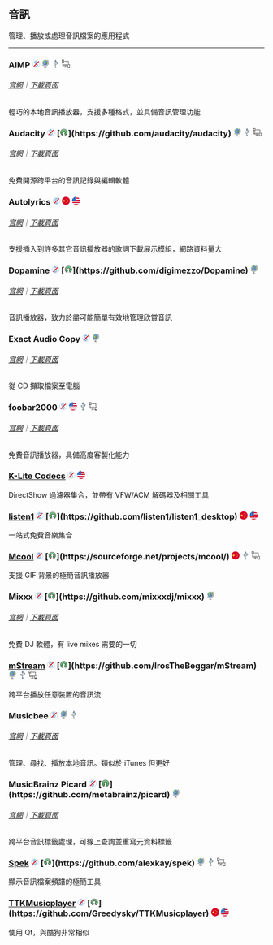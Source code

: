## 音訊

管理、播放或處理音訊檔案的應用程式

---

### AIMP ![](../assets/free.png) ![](../assets/earth-globe.png) ![](../assets/usb.png) ![](../assets/multi_platform.png)

###### [官網](https://www.aimp.ru/index.php)｜[下載頁面](https://www.aimp.ru/index.php?do=download)

輕巧的本地音訊播放器，支援多種格式，並具備音訊管理功能

### Audacity ![](../assets/free.png) [![](../assets/open-source-icon.png "GPL 2.0@Github: https://github.com/audacity/audacity")](https://github.com/audacity/audacity) ![](../assets/earth-globe.png) ![](../assets/usb.png) ![](../assets/multi_platform.png)

###### [官網](http://www.audacityteam.org/)｜[下載頁面](http://www.audacityteam.org/download/windows/)

免費開源跨平台的音訊記錄與編輯軟體

### Autolyrics ![](../assets/free.png) ![](../assets/china.png) ![](../assets/united-states.png)

###### [官網](http://www.autolyric.com/zh-hans)｜[下載頁面](http://www.autolyric.com/zh-hans/download)

支援插入到許多其它音訊播放器的歌詞下載展示模組，網路資料量大

### Dopamine ![](../assets/free.png) [![](../assets/open-source-icon.png "GPL 3.0@Github: https://github.com/digimezzo/Dopamine")](https://github.com/digimezzo/Dopamine) ![](../assets/earth-globe.png)

###### [官網](http://www.digimezzo.com/software/dopamine/)｜[下載頁面](http://www.digimezzo.com/content/software/dopamine/)

音訊播放器，致力於盡可能簡單有效地管理欣賞音訊

### Exact Audio Copy ![](../assets/free.png) ![](../assets/earth-globe.png)

###### [官網](http://exactaudiocopy.de/)｜[下載頁面](http://www.exactaudiocopy.de/en/index.php/resources/download/)

從 CD 擷取檔案至電腦

### foobar2000 ![](../assets/free.png) ![](../assets/united-states.png) ![](../assets/usb.png) ![](../assets/multi_platform.png)

###### [官網](http://www.foobar2000.org/)｜[下載頁面](http://www.foobar2000.org/download)

免費音訊播放器，具備高度客製化能力

### [K-Lite Codecs](http://www.codecguide.com/download_kl.htm) ![](../assets/free.png) ![](../assets/united-states.png)

DirectShow 過濾器集合，並帶有 VFW/ACM 解碼器及相關工具

### [listen1](https://listen1.github.io/listen1) ![](../assets/free.png) [![](../assets/open-source-icon.png "MIT@Github: https://github.com/listen1/listen1_desktop")](https://github.com/listen1/listen1_desktop) ![](../assets/china.png) ![](../assets/united-states.png)

一站式免費音樂集合

### [Mcool](http://mcool.appinn.me/) ![](../assets/free.png) [![](../assets/open-source-icon.png "GPL@sourceforge: https://sourceforge.net/projects/mcool/")](https://sourceforge.net/projects/mcool/) ![](../assets/china.png) ![](../assets/usb.png) ![](../assets/multi_platform.png)

支援 GIF 背景的極簡音訊播放器

### Mixxx ![](../assets/free.png) [![](../assets/open-source-icon.png "Mixxx 2.1@Github: https://github.com/mixxxdj/mixxx")](https://github.com/mixxxdj/mixxx) ![](../assets/earth-globe.png)

###### [官網](https://mixxx.org/)｜[下載頁面](http://mixxx.org/download/)

免費 DJ 軟體，有 live mixes 需要的一切

### [mStream](http://mstream.io/) ![](../assets/free.png) [![](../assets/open-source-icon.png "GPL 3.0@Github:  https://github.com/IrosTheBeggar/mStream")](https://github.com/IrosTheBeggar/mStream) ![](../assets/earth-globe.png) ![](../assets/usb.png) ![](../assets/multi_platform.png)

跨平台播放任意裝置的音訊流

### Musicbee ![](../assets/free.png) ![](../assets/earth-globe.png) ![](../assets/usb.png)

###### [官網](http://getmusicbee.com/)｜[下載頁面](http://getmusicbee.com/downloads/)

管理、尋找、播放本地音訊。類似於 iTunes 但更好

### MusicBrainz Picard ![](../assets/free.png) [![](../assets/open-source-icon.png "GPL 2.0@Github: https://github.com/metabrainz/picard")](https://github.com/metabrainz/picard) ![](../assets/earth-globe.png)

###### [官網](https://picard.musicbrainz.org/)｜[下載頁面](https://picard.musicbrainz.org/downloads/)

跨平台音訊標籤處理，可線上查詢並重寫元資料標籤

### [Spek](http://spek.cc/) ![](../assets/free.png) [![](../assets/open-source-icon.png "GPL 3.0@Github: https://github.com/alexkay/spek")](https://github.com/alexkay/spek) ![](../assets/earth-globe.png) ![](../assets/usb.png) ![](../assets/multi_platform.png)

顯示音訊檔案頻譜的極簡工具

### [TTKMusicplayer](https://github.com/Greedysky/TTKMusicplayer) ![](../assets/free.png) [![](../assets/open-source-icon.png "GPL 2.0@Github: https://github.com/Greedysky/TTKMusicplayer")](https://github.com/Greedysky/TTKMusicplayer) ![](../assets/china.png) ![](../assets/united-states.png)

使用 Qt，與酷狗非常相似
